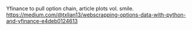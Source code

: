 Yfinance to pull option chain, article plots vol. smile.<br/>
https://medium.com/@txlian13/webscrapping-options-data-with-python-and-yfinance-e4deb0124613
